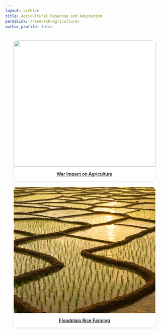 ```yaml
---
layout: archive
title: Agricultural Response and Adaptation
permalink: /research/agriculture/
author_profile: false
---
```


<style>
.research-grid {
  display: flex;
  flex-wrap: wrap;
  justify-content: center;
  gap: 20px;
  margin-top: 20px;
}

.research-card {
  width: 450px;
  border-radius: 10px;
  overflow: hidden;
  box-shadow: 0 2px 6px rgba(0, 0, 0, 0.1);
  text-align: center;
  background: #fff;
  transition: transform 0.2s;
}

.research-card:hover {
  transform: translateY(-5px);
}

.research-card img {
  width: 100%;
  height: 400px;
  object-fit: cover;
}

.research-card-title {
  padding: 12px;
  font-size: 14px;
  font-weight: 600;
  line-height: 1.3;
}
</style>

<div class="research-grid">

<div class="research-card">
  <a href="/research/agriculture/ruwar">
    <img src="/images/RUwar.png">
    <div class="research-card-title">War Impact on Agriculture</div>
  </a>
</div>

<div class="research-card">
  <a href="/research/agriculture/rice">
    <img src="/images/rice.png">
    <div class="research-card-title">Floodplain Rice Farming</div>
  </a>
</div>

</div>
